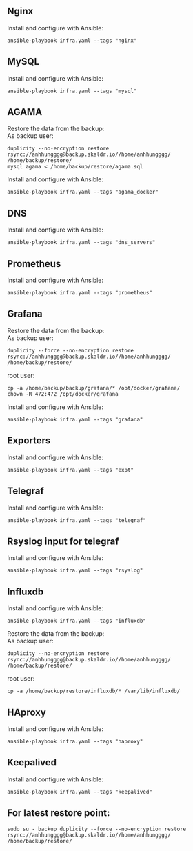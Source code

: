 Nginx
---
Install and configure with Ansible:
~~~
ansible-playbook infra.yaml --tags "nginx"
~~~

MySQL
---
Install and configure with Ansible:
~~~
ansible-playbook infra.yaml --tags "mysql"
~~~

AGAMA
-----
Restore the data from the backup:  
As backup user:
~~~
duplicity --no-encryption restore rsync://anhhungggg@backup.skaldr.io//home/anhhungggg/ /home/backup/restore/
mysql agama < /home/backup/restore/agama.sql
~~~
Install and configure with Ansible:
~~~
ansible-playbook infra.yaml --tags "agama_docker"
~~~

DNS
---
Install and configure with Ansible:
~~~
ansible-playbook infra.yaml --tags "dns_servers"
~~~

Prometheus
---
Install and configure with Ansible:

~~~
ansible-playbook infra.yaml --tags "prometheus"
~~~

Grafana
---
Restore the data from the backup:  
As backup user:
~~~
duplicity --force --no-encryption restore rsync://anhhungggg@backup.skaldr.io//home/anhhungggg/ /home/backup/restore/
~~~
root user:
~~~
cp -a /home/backup/backup/grafana/* /opt/docker/grafana/
chown -R 472:472 /opt/docker/grafana
~~~
Install and configure with Ansible:
~~~
ansible-playbook infra.yaml --tags "grafana"
~~~

Exporters
---
Install and configure with Ansible:
~~~
ansible-playbook infra.yaml --tags "expt"
~~~

Telegraf
---
Install and configure with Ansible:
~~~
ansible-playbook infra.yaml --tags "telegraf"
~~~

Rsyslog input for telegraf
---
Install and configure with Ansible:
~~~
ansible-playbook infra.yaml --tags "rsyslog"
~~~

Influxdb
---
Install and configure with Ansible:
~~~
ansible-playbook infra.yaml --tags "influxdb"
~~~
Restore the data from the backup:  
As backup user:
~~~
duplicity --no-encryption restore rsync://anhhungggg@backup.skaldr.io//home/anhhungggg/ /home/backup/restore/
~~~
root user:
~~~
cp -a /home/backup/restore/influxdb/* /var/lib/influxdb/
~~~

HAproxy
---
Install and configure with Ansible:
~~~
ansible-playbook infra.yaml --tags "haproxy"
~~~

Keepalived
---
Install and configure with Ansible:
~~~
ansible-playbook infra.yaml --tags "keepalived"
~~~

For latest restore point:
---
~~~
sudo su - backup duplicity --force --no-encryption restore rsync://anhhungggg@backup.skaldr.io//home/anhhungggg/ /home/backup/restore/
~~~
